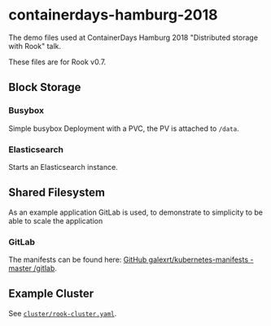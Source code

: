 # containerdays-hamburg-2018

The demo files used at ContainerDays Hamburg 2018 "Distributed storage with Rook" talk.

These files are for Rook v0.7.

## Block Storage

### Busybox

Simple busybox Deployment with a PVC, the PV is attached to `/data`.

### Elasticsearch

Starts an Elasticsearch instance.

## Shared Filesystem

As an example application GitLab is used, to demonstrate to simplicity to be able to scale the application

### GitLab

The manifests can be found here: [GitHub galexrt/kubernetes-manifests - master /gitlab](https://github.com/galexrt/kubernetes-manifests/tree/master/gitlab).

## Example Cluster

See [`cluster/rook-cluster.yaml`](/cluster/rook-cluster.yaml).
